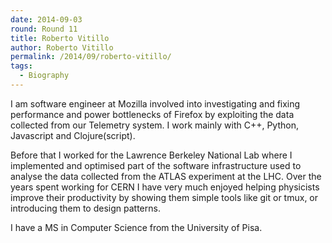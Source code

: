 ```yaml
---
date: 2014-09-03
round: Round 11
title: Roberto Vitillo
author: Roberto Vitillo
permalink: /2014/09/roberto-vitillo/
tags:
  - Biography
---
```

I am software engineer at Mozilla involved into investigating and fixing performance and power bottlenecks of Firefox by exploiting the data collected from our Telemetry system. I work mainly with C++, Python, Javascript and Clojure(script).

Before that I worked for the Lawrence Berkeley National Lab where I implemented and optimised part of the software infrastructure used to analyse the data collected from the ATLAS experiment at the LHC. Over the years spent working for CERN I have very much enjoyed helping physicists improve their productivity by showing them simple tools like git or tmux, or introducing them to design patterns.

I have a MS in Computer Science from the University of Pisa.
